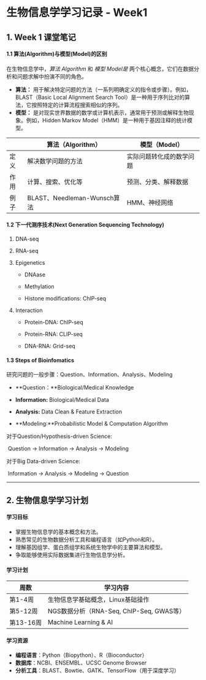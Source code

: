 # 生物信息学学习记录 - Week1



## 1. Week 1 课堂笔记



#### 1.1 算法(Algorithm)与模型(Model)的区别

在生物信息学中，*算法 Algorithm* 和 *模型 Model是* 两个核心概念，它们在数据分析和问题求解中扮演不同的角色。

- **算法：** 用于解决特定问题的方法（一系列明确定义的指令或步骤）。例如，BLAST（Basic Local Alignment Search Tool）是一种用于序列比对的算法，它按照特定的计算流程搜索相似的序列。
- **模型：** 是对现实世界数据的数学或计算机表示，通常用于预测或解释生物现象。例如，Hidden Markov Model（HMM）是一种用于基因注释的统计模型。

|      | 算法（Algorithm）           | 模型（Model）            |
| ---- | --------------------------- | ------------------------ |
| 定义 | 解决数学问题的方法          | 实际问题转化成的数学问题 |
| 作用 | 计算、搜索、优化等          | 预测、分类、解释数据     |
| 例子 | BLAST、Needleman-Wunsch算法 | HMM、神经网络            |



#### 1.2 下一代测序技术(Next Generation Sequencing Technology)

1. ﻿﻿﻿DNA-seq

2. ﻿﻿﻿RNA-seq

3. ﻿﻿﻿Epigenetics

   * DNAase

   * ﻿﻿Methylation

   * Histone modifications: ChlP-seq

4. Interaction

   - ﻿﻿Protein-DNA: ChIP-seq

   - ﻿﻿Protein-RNA: CLIP-seq

   - ﻿﻿DNA-RNA: Grid-seq

     

#### 1.3  Steps of Bioinfomatics

研究问题的一般步骤：Question、Information、Analysis、Modeling

* **Question：**Biological/Medical Knowledge

* **Information:** Biological/Medical Data

* **Analysis:** Data Clean & Feature Extraction

* **Modeling:**Probabilistic  Model & Computation Algorithm

对于Question/Hypothesis-driven Science:

​	 Question -> Information -> Analysis -> Modeling

对于Big Data-driven Science:

​	Information -> Analysis -> Modeling -> Question



---



## 2. 生物信息学学习计划



#### 学习目标

- 掌握生物信息学的基本概念和方法。
- 熟悉常见的生物数据分析工具和编程语言（如Python和R）。
- 理解基因组学、蛋白质组学和系统生物学中的主要算法和模型。
- 争取能够使用实际数据集进行生物信息学分析。

#### 学习计划

| 周数      | 学习内容                                 |
| --------- | ---------------------------------------- |
| 第1-4周   | 生物信息学基础概念，Linux基础操作        |
| 第5-12周  | NGS数据分析（RNA-Seq, ChIP-Seq, GWAS等） |
| 第13-16周 | Machine Learning & AI                    |

#### 学习资源

- **编程语言**：Python（Biopython）、R（Bioconductor）
- **数据库**：NCBI、ENSEMBL、UCSC Genome Browser
- **分析工具**：BLAST、Bowtie、GATK、TensorFlow（用于深度学习）
